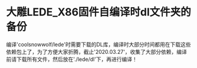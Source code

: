 大雕LEDE_X86固件自编译时dl文件夹的备份
=====


编译'coolsnowwolf/lede'时需要下载的DL库，编译时大部分时间都用在下载这些依赖包上了，为了方便大家折腾，截止'2020.03.27'，收集了大部分依赖，编译前请下载所有文件，然后放在'./lede/dl'下，再进行编译！
